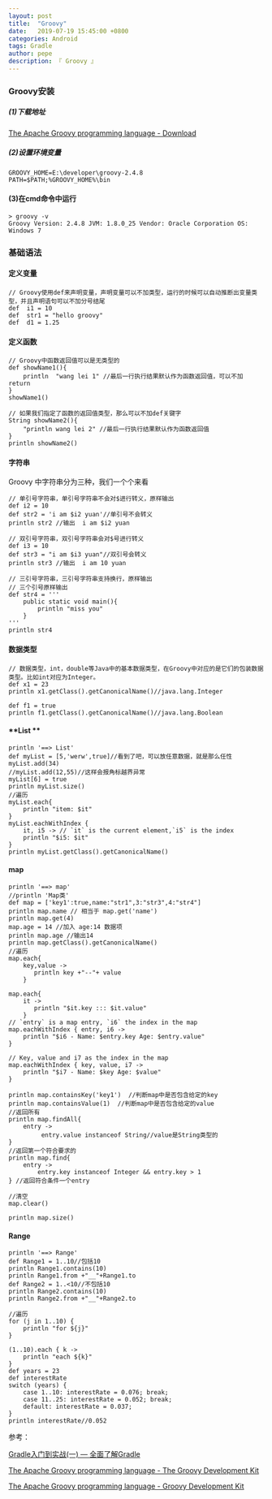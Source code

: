 ```yaml
---
layout: post
title:  "Groovy"
date:   2019-07-19 15:45:00 +0800
categories: Android
tags: Gradle
author: pepe
description: 『 Groovy 』
---
```


### **Groovy安装**

##### (1)下载地址

[The Apache Groovy programming language - Download](http://www.groovy-lang.org/download.html)

##### (2)设置环境变量
```
GROOVY_HOME=E:\developer\groovy-2.4.8
PATH=$PATH;%GROOVY_HOME%\bin
```
#### (3)在cmd命令中运行
```
> groovy -v
Groovy Version: 2.4.8 JVM: 1.8.0_25 Vendor: Oracle Corporation OS: Windows 7
```

### **基础语法**

#### **定义变量**

```
// Groovy使用def来声明变量，声明变量可以不加类型，运行的时候可以自动推断出变量类型，并且声明语句可以不加分号结尾
def  i1 = 10
def  str1 = "hello groovy"
def  d1 = 1.25
```

#### **定义函数**

```
// Groovy中函数返回值可以是无类型的
def showName1(){
    println  "wang lei 1" //最后一行执行结果默认作为函数返回值，可以不加return
}
showName1()

// 如果我们指定了函数的返回值类型，那么可以不加def关键字
String showName2(){
    "println wang lei 2" //最后一行执行结果默认作为函数返回值
}
println showName2()
```

#### **字符串**

Groovy 中字符串分为三种，我们一个个来看

```
// 单引号字符串，单引号字符串不会对$进行转义，原样输出
def i2 = 10
def str2 = 'i am $i2 yuan'//单引号不会转义
println str2 //输出  i am $i2 yuan

// 双引号字符串，双引号字符串会对$号进行转义
def i3 = 10
def str3 = "i am $i3 yuan"//双引号会转义
println str3 //输出  i am 10 yuan

// 三引号字符串，三引号字符串支持换行，原样输出
// 三个引号原样输出
def str4 = '''
    public static void main(){
        println "miss you"
    }
'''
println str4
```


#### **数据类型**
```
// 数据类型，int，double等Java中的基本数据类型，在Groovy中对应的是它们的包装数据类型。比如int对应为Integer。
def x1 = 23
println x1.getClass().getCanonicalName()//java.lang.Integer

def f1 = true
println f1.getClass().getCanonicalName()//java.lang.Boolean
```

#### **List **

```
println '==> List'
def myList = [5,'werw',true]//看到了吧，可以放任意数据，就是那么任性
myList.add(34)
//myList.add(12,55)//这样会报角标越界异常
myList[6] = true
println myList.size()
//遍历
myList.each{
    println "item: $it"
}
myList.eachWithIndex {
    it, i5 -> // `it` is the current element,`i5` is the index
    println "$i5: $it"
}
println myList.getClass().getCanonicalName()
```

#### **map**

```
println '==> map'
//println 'Map类'
def map = ['key1':true,name:"str1",3:"str3",4:"str4"]
println map.name // 相当于 map.get('name')
println map.get(4)
map.age = 14 //加入 age:14 数据项
println map.age //输出14
println map.getClass().getCanonicalName()
//遍历
map.each{
    key,value -> 
       println key +"--"+ value
    }

map.each{
    it -> 
       println "$it.key ::: $it.value"
    }
// `entry` is a map entry, `i6` the index in the map
map.eachWithIndex { entry, i6 ->
    println "$i6 - Name: $entry.key Age: $entry.value"
}

// Key, value and i7 as the index in the map
map.eachWithIndex { key, value, i7 ->
    println "$i7 - Name: $key Age: $value"
}

println map.containsKey('key1')  //判断map中是否包含给定的key
println map.containsValue(1)  //判断map中是否包含给定的value
//返回所有
println map.findAll{
    entry ->
         entry.value instanceof String//value是String类型的
}
//返回第一个符合要求的
println map.find{
    entry ->
        entry.key instanceof Integer && entry.key > 1
} //返回符合条件一个entry

//清空
map.clear()

println map.size()
```

#### **Range**

```
println '==> Range'
def Range1 = 1..10//包括10
println Range1.contains(10)
println Range1.from +"__"+Range1.to
def Range2 = 1..<10//不包括10
println Range2.contains(10)
println Range2.from +"__"+Range2.to

//遍历
for (j in 1..10) {
    println "for ${j}"
}

(1..10).each { k ->
    println "each ${k}"
}
def years = 23
def interestRate
switch (years) {
    case 1..10: interestRate = 0.076; break;
    case 11..25: interestRate = 0.052; break;
    default: interestRate = 0.037;
}
println interestRate//0.052
```





参考：

[Gradle入门到实战(一) — 全面了解Gradle](https://mp.weixin.qq.com/s?__biz=Mzg2NzAwMjY4MQ==&mid=2247483789&idx=1&sn=4b3bb2ab721c8ed7e05f1e8b2e0fbf70&chksm=ce4371dbf934f8cd7c484e8c5356d299bbd5d7790ee11bb0da9725068fa8e4b895f87379949f&token=655420148&lang=zh_CN#rd)

[The Apache Groovy programming language - The Groovy Development Kit](http://www.groovy-lang.org/groovy-dev-kit.html)

[The Apache Groovy programming language - Groovy Development Kit](http://www.groovy-lang.org/api.html)



